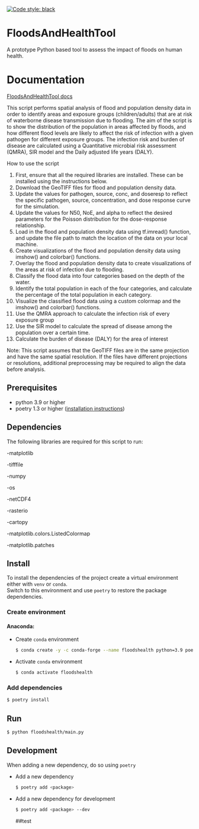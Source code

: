 [![Code style: black](https://img.shields.io/badge/code%20style-black-000000.svg)](https://github.com/psf/black)

# FloodsAndHealthTool

A prototype Python based tool to assess the impact of floods on human health.

# Documentation
[FloodsAndHealthTool docs](https://deltares.github.io/FloodsAndHealthTool/)

This script performs spatial analysis of flood and population density data in order to identify areas and exposure groups (children/adults) that are at risk of waterborne disease transmission due to flooding. The aim of the script is to show the distribution of the population in areas affected by floods, and how different flood levels are likely to affect the risk of infection with a given pathogen for different exposure groups. The infection risk and burden of disease are calculated using a Quantitative microbial risk assessment (QMRA), SIR model and the Daily adjusted life years (DALY). 

How to use the script

1.	First, ensure that all the required libraries are installed. These can be installed using the instructions below.
2.	Download the GeoTIFF files for flood and population density data.
4.	Update the values for pathogen, source, conc, and doseresp to reflect the specific pathogen, source, concentration, and dose response curve for the simulation.
5.	Update the values for N50, NoE, and alpha to reflect the desired parameters for the Poisson distribution for the dose-response relationship.
6.	Load in the flood and population density data using tf.imread() function, and update the file path to match the location of the data on your local machine.
7.	Create visualizations of the flood and population density data using imshow() and colorbar() functions.
8.	Overlay the flood and population density data to create visualizations of the areas at risk of infection due to flooding.
9.	Classify the flood data into four categories based on the depth of the water.
10.	Identify the total population in each of the four categories, and calculate the percentage of the total population in each category.
11.	Visualize the classified flood data using a custom colormap and the imshow() and colorbar() functions.
12.	Use the QMRA approach to calculate the infection risk of every exposure group
13.	Use the SIR model to calculate the spread of disease among the population over a certain time.
14.	Calculate the burden of disease (DALY) for the area of interest

Note: This script assumes that the GeoTIFF files are in the same projection and have the same spatial resolution. If the files have different projections or resolutions, additional preprocessing may be required to align the data before analysis.

## Prerequisites

- python 3.9 or higher
- poetry 1.3 or higher ([installation instructions](https://python-poetry.org/docs/#installation))

## Dependencies

The following libraries are required for this script to run:

-matplotlib 

-tifffile 

-numpy 

-os

-netCDF4 

-rasterio 

-cartopy 

-matplotlib.colors.ListedColormap 

-matplotlib.patches 

## Install
To install the dependencies of the project create a virtual environment either with `venv` or `conda`.\
Switch to this environment and use `poetry` to restore the package dependencies.

### Create environment

#### Anaconda:

- Create `conda` environment
  ```sh
  $ conda create -y -c conda-forge --name floodshealth python=3.9 poetry 
  ```
  
- Activate `conda` environment
  ```sh
  $ conda activate floodshealth
  ```
  
### Add dependencies

```sh
$ poetry install
```

## Run

  ```sh
  $ python floodshealth/main.py
  ```

## Development

When adding a new dependency, do so using `poetry`

 - Add a new dependency
    ```sh
    $ poetry add <package>
    ```

- Add a new dependency for development
    ```sh
    $ poetry add <package> --dev
    ```

    ##test
